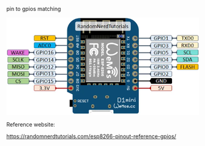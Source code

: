 pin to gpios matching

![ESP](https://raw.githubusercontent.com/flug/knowledge/master/ESP/ESP8266-WeMos-D1-Mini-pinout-gpio-pin.png)

Reference website: 

https://randomnerdtutorials.com/esp8266-pinout-reference-gpios/
